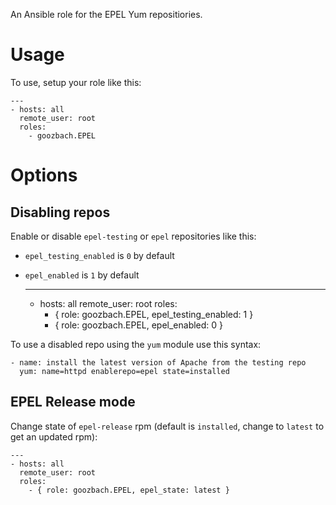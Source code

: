 An Ansible role for the EPEL Yum repositiories.

# Usage

To use, setup your role like this:

    ---
    - hosts: all
      remote_user: root
      roles:
        - goozbach.EPEL

# Options

## Disabling repos

Enable or disable `epel-testing` or `epel` repositories like this:

-  `epel_testing_enabled` is `0` by default
-  `epel_enabled` is `1` by default

    ---
    - hosts: all
      remote_user: root
        roles:
      - { role: goozbach.EPEL, epel_testing_enabled: 1 }
      - { role: goozbach.EPEL, epel_enabled: 0 }

To use a disabled repo using the `yum` module use this syntax:

    - name: install the latest version of Apache from the testing repo
      yum: name=httpd enablerepo=epel state=installed

## EPEL Release mode
Change state of `epel-release` rpm (default is `installed`, change to `latest` to get an updated rpm):

    ---
    - hosts: all
      remote_user: root
      roles:
        - { role: goozbach.EPEL, epel_state: latest }
